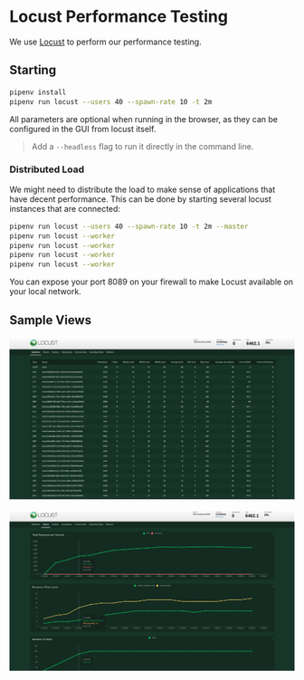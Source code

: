 # Locust Performance Testing

We use [Locust][locust-web] to perform our performance testing.

[locust-web]: https://locust.io/

## Starting

```sh
pipenv install
pipenv run locust --users 40 --spawn-rate 10 -t 2m
```

All parameters are optional when running in the browser, as they can be configured in the GUI from
locust itself.

> Add a `--headless` flag to run it directly in the command line.

### Distributed Load

We might need to distribute the load to make sense of applications that have decent performance.
This can be done by starting several locust instances that are connected:

```sh
pipenv run locust --users 40 --spawn-rate 10 -t 2m --master
pipenv run locust --worker
pipenv run locust --worker
pipenv run locust --worker
pipenv run locust --worker
```

You can expose your port 8089 on your firewall to make Locust available on your local network.

## Sample Views

![locust printscreen data](./assets/locust-endpoints.jpeg)

![locust printscreen charts](./assets/locust-chart.jpeg)
